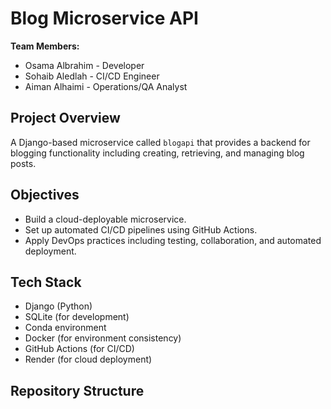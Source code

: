 # Blog Microservice API

**Team Members:**
- Osama Albrahim - Developer
- Sohaib Aledlah - CI/CD Engineer
- Aiman Alhaimi - Operations/QA Analyst

## Project Overview
A Django-based microservice called `blogapi` that provides a backend for blogging functionality including creating, retrieving, and managing blog posts.

## Objectives
- Build a cloud-deployable microservice.
- Set up automated CI/CD pipelines using GitHub Actions.
- Apply DevOps practices including testing, collaboration, and automated deployment.

## Tech Stack
- Django (Python)
- SQLite (for development)
- Conda environment
- Docker (for environment consistency)
- GitHub Actions (for CI/CD)
- Render (for cloud deployment)

## Repository Structure
<!-- Dummy update for CI test -->

